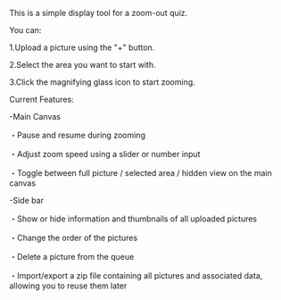 This is a simple display tool for a zoom-out quiz.

You can:

1.Upload a picture using the "+" button.

2.Select the area you want to start with.

3.Click the magnifying glass icon to start zooming.


Current Features:

-Main Canvas

  ・Pause and resume during zooming
  
  ・Adjust zoom speed using a slider or number input
  
  ・Toggle between full picture / selected area / hidden view on the main canvas
  
  
-Side bar

・Show or hide information and thumbnails of all uploaded pictures

・Change the order of the pictures

・Delete a picture from the queue

・Import/export a zip file containing all pictures and associated data, allowing you to reuse them later
